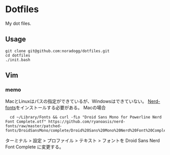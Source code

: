# Dotfiles
My dot files.

## Usage
```
git clone git@github.com:noradogg/dotfiles.git
cd dotfiles
./init.bash
```

## Vim
### memo
MacとLinuxはパスの指定ができているが、Windowsはできていない。
[Nerd-fonts](https://github.com/ryanoasis/nerd-fonts)をインストールする必要がある。
Macの場合
```
  cd ~/Library/Fonts && curl -fLo "Droid Sans Mono for Powerline Nerd Font Complete.otf" https://github.com/ryanoasis/nerd-fonts/raw/master/patched-fonts/DroidSansMono/complete/Droid%20Sans%20Mono%20Nerd%20Font%20Complete.otf
```
ターミナル > 設定 > プロファイル > テキスト > フォントを Droid Sans Nerd Font Complete に変更する。

